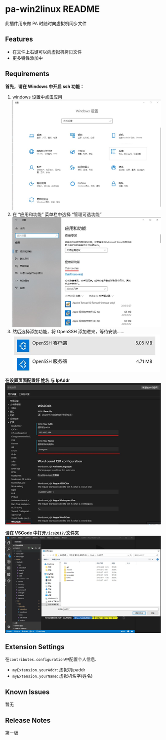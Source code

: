 # pa-win2linux README

此插件用来做 PA 时随时向虚拟机同步文件

## Features

* 在文件上右键可以向虚拟机拷贝文件
* 更多特性添加中

## Requirements

**首先，请在 Windows 中开启 ssh 功能：**
1. windows 设置中点击应用
![1](img/1.jpg)
2. 在 “应用和功能” 菜单栏中选择 “管理可选功能”
![2](img/2.jpg)
3. 然后选择添加功能，将 OpenSSH 添加进来，等待安装......
![3](img/3.jpg)


**在设置页面配置好 姓名 与 IpAddr**
![4](img/4.jpg)

**请在 VSCode 中打开`/ics2017/`文件夹**
![4](img/5.jpg)

## Extension Settings

在`contributes.configuration`中配置个人信息.

* `myExtension.yourAddr`: 虚拟机ipaddr
* `myExtension.yourName`: 虚拟机名字(姓名)

## Known Issues

暂无

## Release Notes

第一版
